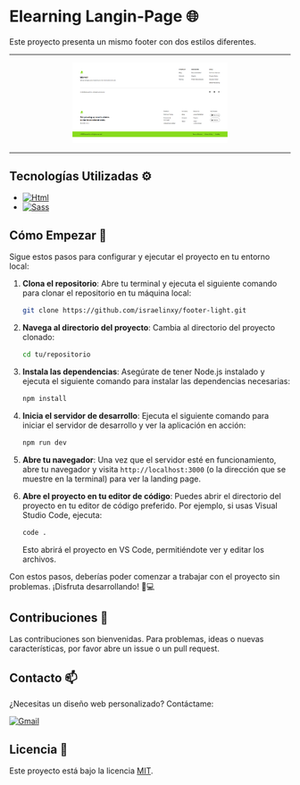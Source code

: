 # Elearning Langin-Page 🌐

Este proyecto presenta un mismo footer con  dos estilos diferentes.

---

<div align="center">
  <img src="footer-light.png" alt="footer-light" width="55%"/>
</div>


---

## Tecnologías Utilizadas ⚙️

- [![Html](https://img.shields.io/badge/HTML-white?style=for-the-badge&logo=html5&logoColor=white&labelColor=black&color=%23E34F26)](src/index.html)
- [![Sass](https://img.shields.io/badge/SASS-black?style=for-the-badge&logo=Sass&logoColor=white&labelColor=black&color=%23CC6699)](src/sass/)


## Cómo Empezar 🚀

Sigue estos pasos para configurar y ejecutar el proyecto en tu entorno local:

1. **Clona el repositorio**:
   Abre tu terminal y ejecuta el siguiente comando para clonar el repositorio en tu máquina local:
   ```bash
   git clone https://github.com/israelinxy/footer-light.git
   ```

2. **Navega al directorio del proyecto**:
   Cambia al directorio del proyecto clonado:
   ```bash
   cd tu/repositorio
   ```

3. **Instala las dependencias**:
   Asegúrate de tener Node.js instalado y ejecuta el siguiente comando para instalar las dependencias necesarias:
   ```bash
   npm install
   ```

4. **Inicia el servidor de desarrollo**:
   Ejecuta el siguiente comando para iniciar el servidor de desarrollo y ver la aplicación en acción:
   ```bash
   npm run dev
   ```

5. **Abre tu navegador**:
   Una vez que el servidor esté en funcionamiento, abre tu navegador y visita `http://localhost:3000` (o la dirección que se muestre en la terminal) para ver la landing page.

6. **Abre el proyecto en tu editor de código**:
   Puedes abrir el directorio del proyecto en tu editor de código preferido. Por ejemplo, si usas Visual Studio Code, ejecuta:
   ```bash
   code .
   ```
   Esto abrirá el proyecto en VS Code, permitiéndote ver y editar los archivos.

Con estos pasos, deberías poder comenzar a trabajar con el proyecto sin problemas. ¡Disfruta desarrollando! 🚀💻

## Contribuciones 🤝

Las contribuciones son bienvenidas. Para problemas, ideas o nuevas características, por favor abre un issue o un pull request.

## Contacto 📫

¿Necesitas un diseño web personalizado? Contáctame:

[![Gmail](https://img.shields.io/badge/Email%20personal-white?style=for-the-badge&logo=gmail&logoColor=white&label=israelcolladom%40gmail.com&labelColor=black&color=%23EA4335)](mailto:israelcolladom@gmail.com)

## Licencia 📜

Este proyecto está bajo la licencia [MIT](LICENSE).
